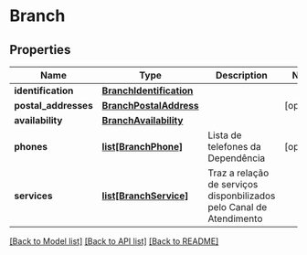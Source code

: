 # Branch

## Properties
Name | Type | Description | Notes
------------ | ------------- | ------------- | -------------
**identification** | [**BranchIdentification**](BranchIdentification.md) |  | 
**postal_addresses** | [**BranchPostalAddress**](BranchPostalAddress.md) |  | [optional] 
**availability** | [**BranchAvailability**](BranchAvailability.md) |  | 
**phones** | [**list[BranchPhone]**](BranchPhone.md) | Lista de telefones da Dependência | [optional] 
**services** | [**list[BranchService]**](BranchService.md) | Traz a relação de serviços disponbilizados pelo Canal de Atendimento | 

[[Back to Model list]](../README.md#documentation-for-models) [[Back to API list]](../README.md#documentation-for-api-endpoints) [[Back to README]](../README.md)

